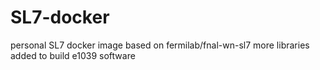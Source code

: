 # SL7-docker

personal SL7 docker image based on fermilab/fnal-wn-sl7
more libraries added to build e1039 software
